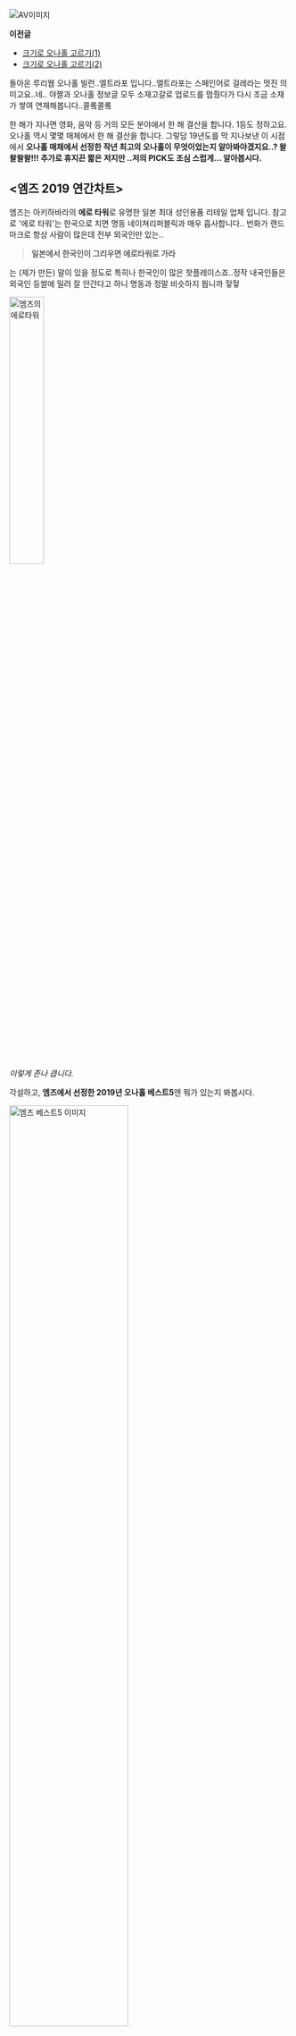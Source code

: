 ![AV이미지](.\pgd544.gif)



**이전글**

- [크기로 오나홀 고르기(1)](https://bbs.ruliweb.com/community/board/310007/read/200690)
- [크기로 오나홀 고르기(2)](https://bbs.ruliweb.com/community/board/310007/read/200830)

  



돌아온 루리웹 오나홀 빌런..엘트라포 입니다..엘트라포는 스페인어로 걸레라는 멋진 의미고요..네.. 야짤과 오나홀 정보글 모두 소재고갈로 업로드를 멈췄다가 다시 조금 소재가 쌓여 연재해봅니다..콜롴콜롴

한 해가 지나면 영화, 음악 등 거의 모든 분야에서 한 해 결산을 합니다. 1등도 정하고요. 오나홀 역시 몇몇 매체에서 한 해 결산을 합니다. 그렇담 19년도를 막 지나보낸 이 시점에서 **오나홀 매채에서 선정한 작년 최고의 오나홀이 무엇이었는지 알아봐야겠지요..? 왈왈왈왈!!! 추가로 휴지끈 짧은 저지만 ..저의 PICK도 조심 스럽게... 알아봅시다.** 



## <엠즈 2019 연간차트> ##

엠즈는 아키하바라의 **에로 타워**로 유명한 일본 최대 성인용품 리테일 업체 입니다. 참고로 '에로 타워'는 한국으로 치면 명동 네이쳐리퍼블릭과 매우 흡사합니다.. 번화가 랜드마크로 항상 사람이 많은데 전부 외국인만 있는..
>**일본에서 한국인이 그리우면 에로타워로 가라**

는 (제가 만든) 말이 있을 정도로 특히나 한국인이 많은 핫플레이스죠..정작 내국인들은 외국인 등쌀에 밀려 잘 안간다고 하니 명동과 정말 비슷하지 뭡니까 헣헣

<img src="./tower.jpg" alt="엠즈의 에로타워" title="엠즈의 에로타워" width="35%" /> 

*이렇게 존나 큽니다.*



각설하고, **엠즈에서 선정한 2019년 오나홀 베스트5**엔 뭐가 있는지 봐봅시다. 





<img src=".\ms_ona2019.png" alt="엠즈 베스트5 이미지" title="엠즈 베스트5" width="65%" /> 

*엠즈 PB 상품 순위가 5위임에도 가장 크게 상단에 놓는 귀여운짓을  매년 하고있습니다.*





#### 1위. 텐가 딥 스로트 컵 [보기](https://msdepart.com/shop/item.php?it_id=1546268459&bypass=on&utm_source=ruliweb&utm_medium=referral&utm_campaign=viral+content) ####

<img src=".\thumb-1US_1_600x600.jpg" alt="딥스로트 이미지" title="텐가 딥 스로트 컵" width="45%"/> 

길게 말할 필요가 없는 제품입니다. 텐가하면 떠오르는 대표상품 인데다가 가격도 저렴하니 항상 판매순위에서 빠지지 않는 제품이죠. **사용시 느낌은 '입으로 빨아주는' 자극과 흡사합니다.** 업계식으로 '진공감' 이니 '흡입자극'이니 하는 표현이 바로 이 입으로 빠는 느낌을 말합니다. **이 제품의 그 쪽쪽 빨아주는 듯한 흡입자극은 훨씬 고가의 상위제품과 비교해도 전혀 달리지 않습니다. 다만, 1회용 제품이니 가성비가 좋다고는 하기 어렵죠. **내부 설계도 딱 1회용에 맞춰서 제작되었고, 위생, 윤리, 법도상 여러번 쓰겠다고 주접을 안떠는게 좋습니다. 

이 제품은 주로 텐가 제품을 입문하는 분들에게 일종의 테스터로 많이 권합니다.  **이 제품의 자극이 취향에 맞다면 50회 이상 재사용이 가능한 ['플립제로'](https://msdepart.com/shop/item.php?it_id=1546268545&bypass=on&utm_source=ruliweb&utm_medium=referral&utm_campaign=viral+content)같은 텐가 고급기종도 취향에 맞을 확률이 높기 떄문이죠.** 오나홀은 써보기 전까진 본인 성향에 맞는지 파악이 어렵고, 한번 사용하면 환불이나 중고거래가 어려운걸 생각해볼 때, 이 제품으로 텐가 테스팅을 해보는건 상당히 합리적입니다.

추가로 의외로 선물하기에도 나쁘지 않은 아이템 입니다. 약간 키치한 이미지가 씌워져 있어서 그런듯... 그래서 선물이나 선물하기 좋은 콜라보, 기념 에디션이 많이 나오는 제품입니다. **이번 설에 가족들에게 선물해보세요.** 근본 넘치는 명절이 될 것 같네요.



<img src=".\10th.jpg" alt="텐가 딥 스로트 컵 10주년 기념 에디션" width="65%" /> 

*한국 진출 3주년 에디션.. __사자존평행배__ 기억하겠습니다*



#### 2위. 세븐틴 보르도 [보기](https://msdepart.com/shop/item.php?it_id=1562052234&bypass=on&utm_source=ruliweb&utm_medium=referral&utm_campaign=viral+content) ####

<img src=".\thumb-1562052234_main_600x600.jpg" alt="세븐틴 보르도" width="55%" /> 

**세븐틴 보르도는 오나홀 올타임 레전드.. 축구로 치면 펠레랄까요..** 수 많은 신작이 쏟아짐에도 여전히 최고의 오나홀로 꼽히는 베스트&스테디셀러 입니다. 의외로 오나홀은 스마트폰처럼 유행주기가 짧고 제품 수명이 길지 않은 상품입니다. 한번 대히트작이 나오면 경쟁사에서 그 컨셉을 빠르게 차용해 보완한 제품이 쏟아지고 원조 제작사 조차도 빠르게 후속 시리즈를 출시하니 히트작의 생명주기가 짧을 수 밖에요. 이런 시장 생태계에서 보르도가 계속 사랑받는 이유는 제 개인적 견해로, **'리얼함'** 입니다.  

취향을 떠나서 세븐틴 보르도는 확실히 리얼합니다. **여성의 질 재현도가 높고 소재의 완성도 역시 매우 매우 탁월합니다.** 그런 이유로 오나홀로 사정훈련(..)을 하시는 분들에게 사랑받는 훈련용품 이기도 합니다. 실제로 비교기과에서 운영하는 카페에서 자주 언급되고 있더라고요..예..

**오나홀을 처음 사용하게 될 때 상당히 당혹스러운 기름과 불쾌한 냄새가 거의 없고, 자극 밸런스가 어느 한쪽으로 치우지지 않는다는 점에서 입문자에게 꾸준히 추천되는 입문홀 이기도 합니다.**



#### 3위. A10 사이클론 플러스 [보기](https://msdepart.com/shop/item.php?it_id=1578032631&bypass=on&utm_source=ruliweb&utm_medium=referral&utm_campaign=viral+content) ####

<img src=".\08071629_5b694a5f49290.jpg" alt="A10 사이클론 플러스" title="A10 사이클론 플러스" width="45%" /> 



아마존, 엠즈, NLS 등등 어디를 봐도 남성 성인용품 판매랭킹은 항상 중저가 제품이 압도적인 지분을 갖고 있습니다. 아직 성인용품에 큰 비용을 쓰는게 소비의식이 없기도 하거니와, 성인용품에는 가성비가 좋은 제품이 많기 때문이죠. 그런 상황에서 고가품임에도 꾸준히 선전하고 있는 A10 사이클론은 어떤 매력이 있는 것일까요.. **일단 이런 '원통형' '전동기계' '회전계' 제품이 공통적으로 갖는 굉장히 강한 자극과 유지보수의 편리라는 장점이 있습니다.** 기계를 작동 시키면 페니스를 꽉 조이면서 좌우로 비틀어대니 저같은 불감증 환자도 사정을 참기가 쉽지 않습니다. 그리고 사용시 오염되는 내부 실리콘은 분리해서 물로 씻고 말리면 되니, 대부분 아주 좁고 꽉막힌 콧구멍에 큰 솔을 박아넣어서 닦는듯한; 일반 오나홀과 비교해 훨씬 편합니다.

 그 외 A10 사이클론만의 특장점은 사실... 딱히.. 굳이 생각해보자면 **'정숙함'** 정도? 이런 전동 오나홀중에는 모터음이 상당해서 '저 지금 자위 중입니다' 라고 강제 수치플레이를 시켜주는 제품이 꽤 많고.. 그 중에서  '오 마이 스카이'란 놈은 내부 스피커로 신음소리를 내기도 했죠 ㅎㅎ 반면, A10 사이클론은 거의 아무소리가 안날정도로 정숙합니다.

덧붙여서, 남성 전동기구중에서 제일 잘 나가는건 역시나 '텐가 플립제로 EV' 인데 이미 플립제로를 사용하신 분들이 더 강한 자극을 위해서 EV를 구입하신다면 그다지 좋은 선택이 아닙니다. EV의 전동기능은 드르르 떨리는 '진동'인데 이 것이 자극에 큰 이점을 주지 않습니다. **더 강한 자극을 원하시면 자동으로 피스톤을 하는 [피스톤 히트IR](https://msdepart.com/shop/item.php?it_id=1546268944&bypass=on&utm_source=ruliweb&utm_medium=referral&utm_campaign=viral+content)이나, A10 사이클론 처럼 좌우로 회전을 하는 제품이 훨 낫습니다.** 플립제로 써보고 만족해서 더 빡세게 하려고 EV도 샀는데 돈날렸다는 분들이 많아서 적어봄..



#### 4위. 버진 루프 [보기](https://msdepart.com/shop/item.php?it_id=1554441440&bypass=on&utm_source=ruliweb&utm_medium=referral&utm_campaign=viral+content) ####

<img src=".\thumb-1554441440_01_600x600.jpg" alt="버진 루프 이미지" title="버진 루프 이미지" width="55%" /> 

세계 최대 성인용품 온라인몰인 아마존제팬 성인용품 판매랭킹 1위를 찍으며 센세이션을 일으킨 이후로, 후속 시리즈가 모두 아마존제팬을 중심으로 대히트를 치면서 **이제는 고자극홀의 클래식이 되어버린** 버진 루프가 4위 입니다. 버진 루프의 강점은 생김새 만큼이나 무척 간단명료 합니다. **'싸고' '자극 쎄고' '관리 쉽고'** . 물론 이후에 버진 루프의 제작사인 라이드재팬에서 정신나간 초초초초고자극 제품이 여럿 나와서 버진루프가 소프트하게 보이긴 하지만, 개인적으론 그네들 보다 버진루프의 고자극이 가장 알맞게 느껴집니다... 이건 페니스의 민감도나 통증에 대한 각자의  기준이 다르니 좋다 나쁘다 할 수 있는 부분은 아니지만유. 

아, 여기에도 한마디 덧붙이자면 **오나홀에서 '고자극'이 '고성능'을 의미하지 않습니다.**  본인의 자위 스타일이나 페니스 성향을 모른체 단순히 고자극! 쎈거! 싼다! 이 생각으로 고자극홀을 샀다간 자극이 아니라 고통만 받으실 확률이 꽤 높습니다. 

다시 버진루프로 돌아와, 버진루프는 입문자에게도 권할만한 적당한 수준의 고자극 홀이면서 가격이 매우 저렴해  입문홀로 꽤 적절합니다.  그리고 작고 구조가 단순해서 빨리 세척하고 빨리 말릴 수 있는 것도 정신적으로 부담이 덜가서 좋습니다.



#### 5위. 이새키들... ####

버진 루프에다가 엠즈 이름만 박아놓고서 .. 콜라보 제품이라고.. 이걸 또 ...5위에 올려놓는... 따라서 생략합니다..



## <나의 PICK!> ##

오나홀은 워낙 취향따라 평가가 갈리는 제품이므로, 저의 취향부터 고백해야 아래 제품에 대한 저의 평가를 좀 더 객관적으로 판단하실 수 있겠지요. 

- 저는 '괴물' '변신' '각성'같은 화려한 내부구조를 선호하지 않습니다. 대부분 마케팅용이고 실제 자극에 기여하는 바가 없다고 생각..
- 저는 실제 관계와 유사한 자극을 선호합니다.
- 적당한 경도를 갖고있으며, 불쾌한 냄새와 기름기가 적은 소재의 완성도를 중요하게 생각합니다.
- 이미 너무 유명해진 제품은 PICK하지 않았씁니다..

네.. 한 줄로 요약하자면...**실제 같은 감각, 자극정도는 '중상', 소재가 좋은 제품이 좋아!** 입니다.



#### 1위. 온천욕정 [보기](https://msdepart.com/shop/item.php?it_id=1577322701&bypass=on&utm_source=ruliweb&utm_medium=referral&utm_campaign=viral+content)  ####

<img src=".\thumb-1576489610_00_600x600.jpg" alt="온천욕정 이미지" title="온천욕정 이미지" width="55%" /> 



위에서 언급한대로 **이미 너무 유명해서 제외된 [흡입주의 마녀의 유혹](https://msdepart.com/shop/item.php?it_id=1571969204&bypass=on&utm_source=ruliweb&utm_medium=referral&utm_campaign=viral+content)의 소프트버전으로 요약이 가능한 제품입니다.** 내가 마녀의 유혹을 써보고 충분히 만족했다 싶으면 구매를 강력 추천드리며, 마녀의 유혹 또는 그 이상의 고자극 홀로도 자극의 강도가 만족 스럽지 않다고 하면 심심할 제품입니다. **마녀의 유혹이 큰 호평을 받은 부분이 고자극 이면서 너무 인위적이거나, 정액을 강제로 짜내는 느낌 없이 기분좋게 자극한다는 점 이었는데, 온천욕정은 여기서 자극 강도를 살짝 낮추고 리얼함과 기분좋은 느낌을 좀 더 강화했습니다.**

그리고 저는 아닌데, 쓰다 보면 내부 구조가 단순해서 금세 질린다는 분들도 있습니다.  애초에 온천욕정의 제작사인 토이즈하트가 고집스러울 정도로 기본에 충실한 제품만 만드는 제작사여서 특이한 느낌? 변화무쌍한 자극을 기대하기 어렵습니다. 그런 이유로 근래 독특한 컨셉의 제품이 득세하면서 토이즈하트의 신작이 모두 죽을써왔죠. 온천욕정은 그러한 긴 부진을 끊고 간만에 터진 토이즈하트의 대형 히트작 입니다. 성공의 이유야 여러가지겠지만.. 역시나 가장 큰 이유는 검증된 마녀의 유혹에 적절한 변화를 준게 가장 주요하지 않았나 저는 생각해보홉니히다하.



#### 2위. 니쿠망 [보기](https://msdepart.com/shop/item.php?it_id=1577322284&bypass=on&utm_source=ruliweb&utm_medium=referral&utm_campaign=viral+content) ####

<img src=".\thumb-UGPR039_b_600x600.jpg" alt="니쿠망" title="니쿠망" width="55%" /> 

전혀 관심이 없던 제품이었다가 세가와P라는 1회 자위에 다수의 오나홀을 사용하는;; 일본의 전문 리뷰어의 평가를 보고 써본 제품 입니다.  **세가와P는 니쿠망에 대해  '흡입력' '세척 용이성' 같이 서로 반비례 관계에 있는 요소를 포함해 평가 항목 전부 만점에 가까운 점수를 줬습니다.**



<img src=".\20200103140952.png" alt="니쿠망 평가 점수" title="니쿠망 평가 점수" width="65%" /> 

*세가와P는 1회 자위에 다수의 오나홀을 사용합니다...*



**가장 인상적인 부분은 '내구성' 입니다. 내구성이 굉장히 탁월해 여러번 재사용과 세척과정을 거쳐도 형태유지에 탁월한 성능을 보이며, 기본에 충실한 고성능, 가성비가 상당히 뛰어납니다.** 생각해보면 오나홀은 사용할 때 마다 엄청나게 마찰을 일으키고 매번 박박 닦아내야 하니 제품마모가 심한 제품이고 때문에 '내구성'이 특별히 중요한 제품입니다. 따라서 제 아무리 사용감이 좋아도 내구성이 약하면 '가성비'는 급격히 나빠지죠. 게다가 내구성이 좋아지면 당연한 이치로 힘줘서 닦을수도, 뒤집어서 빨수도 있으니 세척의 용이성도 상승합니다.

그 외에도 전체적으로 밸런스가 잘 잡힌 '세븐틴 보르도'와 비슷한 인상을 주는 제품입니다. 제가 확인한 국/내외 사용자 평가를 종합해보면 **'내부 길이가 짧아 작은 고추인 나에게도 좋았다' '사용이 편하다' '소재가 매우 두툼하다' 란 평가가 주를 이룹니다.**

제가 좋아하는 오나홀이 대부분 그렇지만 이 제품도 입문용으로 구입하기에 가격이나 제품컨셉이 적절합니다.



#### 3위. 그란 슬라이드 [보기](https://msdepart.com/shop/item.php?it_id=1554459137&bypass=on&utm_source=ruliweb&utm_medium=referral&utm_campaign=viral+content) ####

<img src=".\thumb-TOY9901569_b_600x600.jpg" alt="그란 슬라이드 이미지" title="그란 슬라이드" width="55%" /> 

역시 오나홀인지 조차도 모르고 있다가 올해 새롭게 발견한 제품입니다. 보통 본인의 자위 스타일이 피스톤 운동을 통한 페니스 전체자극이 아닌 **귀두를 집중 압박,마찰하여 자극하는 편이라면 이 제품만한 오나홀이 없슴다. 아주 독특한 방식으로 귀두를 집중자극 하는 오나홀이기 때문이죠.** 독특한 방식이란...



<img src=".\61BCWBm2a0L._AC_SL1200_.jpg" alt="그란 슬라이드 사용법" title="그란 슬라이드 사용법" width="55%" /> 

이렇게 콘돔처럼 페니스에 씌우고 끝을 쭉쭉 잡아당겨서 사용합니다. **굉장한 자괴감을 몰고올 모습이지만, 자극의 강도 하나만큼은 타의 추종을 불허합니다.** 평소 자위 스타일에 위에서 말한 귀두 자극스타일이 아니라면 너무 빨리 사정될 수 있을정도로 빡센 자극입니다. 형태에서 느껴지듯 세척과 건조도 매우 편하고 이게 오나홀인지 뭔지 알기 어려운 모형이라 보관시 느껴지는 심리적 부담감도 적어 좋습니다. **다만, 실제같은 자극과는 다소 거리가 멀고 다소 급한 사정을 유도해서 안좋은 자위습관을 만들 가능성도 있습니다.** 그리고 모든 오나홀이 그렇지만 특히나 이걸 사용하다 들켰을 때 그 어떤 말로도 대처가 불가능한 해괴한 사용자의 모습도 단점이죠.. 

리얼한 자극을 좋아하는 제 취향과 거리가 있는 제품이지만, 독창성과 가끔 진짜 빡세게 자극을 주고 싶을 때 쓸만한 저렴한 오나홀이라는 점에서 선정해 보았쓰흡니이다아아아아멘



오랜만에 오나홀 이야길 싸지르니 저는 즐거웠는데.. 읽는 분들은 어땠을지..  험험... 하여간 신년 새해가 밝았씁니다. 모두들.. 건강한 성생활 하시옵고.. 이루고자 하는 목표 이루시길 바라면서.. 줄입니다..... 끄 어 어 으어 엌



-끝-

